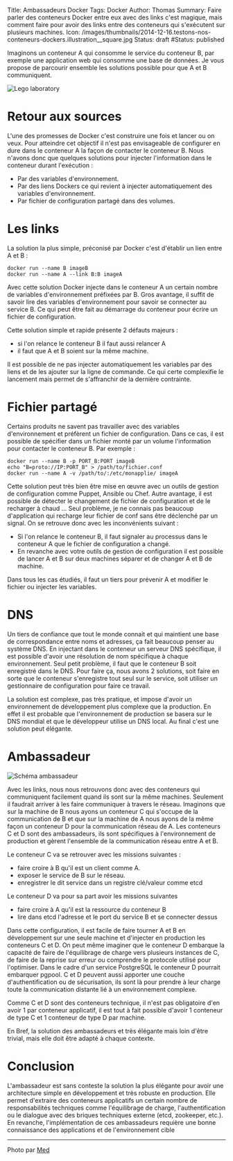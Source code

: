 Title: Ambassadeurs Docker
Tags: Docker
Author: Thomas
Summary: Faire parler des conteneurs Docker entre eux avec des links c'est magique, mais comment faire pour avoir des links entre des conteneurs qui s'exécutent sur plusieurs machines.
Icon: /images/thumbnails/2014-12-16.testons-nos-conteneurs-dockers.illustration__square.jpg
Status: draft
#Status: published

Imaginons un conteneur A qui consomme le service du conteneur B, par exemple une application web qui consomme une base de données. Je vous propose de parcourir ensemble les solutions possible pour que A et B communiquent.


![Lego laboratory]({filename}/images/2014-12-16.testons-nos-conteneurs-dockers.illustration.jpg)

# Retour aux sources

L'une des promesses de Docker c'est construire une fois et lancer ou on veux. Pour atteindre cet objectif il n'est pas envisageable de configurer en dure dans le conteneur A la façon de contacter le conteneur B. Nous n'avons donc que quelques solutions pour injecter l'information dans le conteneur durant l'exécution : 

- Par des variables d'environnement.
- Par des liens Dockers ce qui revient à injecter automatiquement des variables d'environnement.
- Par fichier de configuration partagé dans des volumes.

# Les links

La solution la plus simple, préconisé par Docker c'est d'établir un lien entre A et B : 

    docker run --name B imageB
    docker run --name A --link B:B imageA

Avec cette solution Docker injecte dans le conteneur A un certain nombre de variables d'environnement préfixées par B. Gros avantage, il suffit de savoir lire des variables d'environnement pour savoir se connecter au service B. Ce qui peut être fait au démarrage du conteneur pour écrire un fichier de configuration.

Cette solution simple et rapide présente 2 défauts majeurs : 

- si l'on relance le conteneur B il faut aussi relancer A
- il faut que A et B soient sur la même machine. 

Il est possible de ne pas injecter automatiquement les variables par des liens et de les ajouter sur la ligne de commande. Ce qui certe complexifie le lancement mais permet de s'affranchir de la dernière contrainte.

# Fichier partagé

Certains produits ne savent pas travailler avec des variables d'environnement et préfèrent un fichier de configuration. Dans ce cas, il est possible de spécifier dans un fichier monté par un volume l'information pour contacter le conteneur B. Par exemple :

    docker run --name B -p PORT_B:PORT imageB
    echo "B=proto://IP:PORT_B" > /path/to/fichier.conf
    docker run --name A -v /path/to/:/etc/monapplie/ imageA

Cette solution peut très bien être mise en œuvre avec un outils de gestion de configuration comme Puppet, Ansible ou Chef. Autre avantage, il est possible de détecter le changement de fichier de configuration et de le recharger à chaud ... Seul problème, je ne connais pas beaucoup d'application qui recharge leur fichier de conf sans être déclenché par un signal. On se retrouve donc avec les inconvénients suivant : 

- Si l'on relance le conteneur B, il faut signaler au processus dans le conteneur A que le fichier de configuration a changé.
- En revanche avec votre outils de gestion de configuration il est possible de lancer A et B sur deux machines séparer et de changer A et B de machine.

Dans tous les cas étudiés, il faut un tiers pour prévenir A et modifier le fichier ou injecter les variables.

# DNS

Un tiers de confiance que tout le monde connait et qui maintient une base  de correspondance entre noms et adresses, ça fait beaucoup penser au système DNS. En injectant dans le conteneur un serveur DNS spécifique, il est possible d'avoir une résolution de nom spécifique à chaque environnement. 
Seul petit problème, il faut que le conteneur B soit enregistré dans le DNS. 
Pour faire ça, nous avons 2 solutions, soit faire en sorte que le conteneur s'enregistre tout seul sur le service, soit utiliser un gestionnaire de configuration pour faire ce travail. 

La solution est complexe, pas très pratique, et impose d'avoir un environnement de développement plus complexe que la production. En effet il est probable que l'environnement de production se basera sur le DNS mondial et que le développeur utilise un DNS local. Au final c'est une solution peut élégante.

# Ambassadeur

![Schéma ambassadeur]({filename}/images/ambassadeur.png)

Avec les links, nous nous retrouvons donc avec des conteneurs qui communiquent facilement quand ils sont sur la même machines. Seulement il faudrait arriver à les faire communiquer à travers le réseau. 
Imaginons que sur la machine de B nous ayons un conteneur C qui s'occupe de la communication de B et que sur la machine de A nous ayons de la même façon un conteneur D pour la communication réseau de A.
Les conteneurs C et D sont des ambassadeurs, ils sont spécifiques à l'environnement de production et gèrent l'ensemble de la communication réseau entre A et B. 

Le conteneur C va se retrouver avec les missions suivantes : 

- faire croire à B qu'il est un client comme A.
- exposer le service de B sur le réseau.
- enregistrer le dit service dans un registre clé/valeur comme etcd

Le conteneur D va pour sa part avoir les missions suivantes

- faire croire à A qu'il est la ressource du conteneur B
- lire dans etcd l'adresse et le port du service B et se connecter dessus

Dans cette configuration, il est facile de faire tourner A et B en développement sur une seule machine et d'injecter en production les conteneurs C et D. On peut même imaginer que le conteneur D embarque la capacité de faire de l'équilibrage de charge vers plusieurs instances de C, de faire de la reprise sur erreur ou comprendre le protocole utilisé pour l'optimiser. Dans le cadre d'un service PostgreSQL le conteneur D pourrait embarquer pgpool. 
C et D peuvent aussi apporter une couche d'authentification ou de sécurisation, ils sont là pour prendre à leur charge toute la communication distante lié à un environnement complexe.

Comme C et D sont des conteneurs technique, il n'est pas obligatoire d'en avoir 1 par conteneur applicatif, il est tout à fait possible d'avoir 1 conteneur de type C et 1 conteneur de type D par machine. 

En Bref, la solution des ambassadeurs et très élégante mais loin d'être trivial, mais elle doit être adapté à chaque contexte.

# Conclusion

L'ambassadeur est sans conteste la solution la plus élégante pour avoir une architecture simple en développement et très robuste en production. Elle permet d'extraire des conteneurs applicatifs un certain nombre de responsabilités techniques comme l'équilibrage de charge, l'authentification ou le dialogue avec des briques techniques externe (etcd, zookeeper, etc.). En revanche, l'implémentation de ces ambassadeurs requière une bonne connaissance des applications et de l'environnement cible


---
Photo par [Med](https://www.flickr.com/photos/prodiffusion/5684301592)

